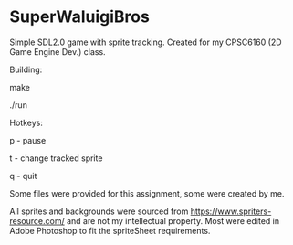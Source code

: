 # SuperWaluigiBros
Simple SDL2.0 game with sprite tracking. Created for my CPSC6160 (2D Game Engine Dev.) class.

Building:

make

./run

Hotkeys:

p - pause

t - change tracked sprite

q - quit

Some files were provided for this assignment, some were created by me.

All sprites and backgrounds were sourced from https://www.spriters-resource.com/
and are not my intellectual property. Most were edited in Adobe Photoshop to
fit the spriteSheet requirements.
